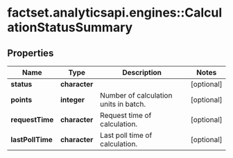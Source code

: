 # factset.analyticsapi.engines::CalculationStatusSummary

## Properties
Name | Type | Description | Notes
------------ | ------------- | ------------- | -------------
**status** | **character** |  | [optional] 
**points** | **integer** | Number of calculation units in batch. | [optional] 
**requestTime** | **character** | Request time of calculation. | [optional] 
**lastPollTime** | **character** | Last poll time of calculation. | [optional] 


